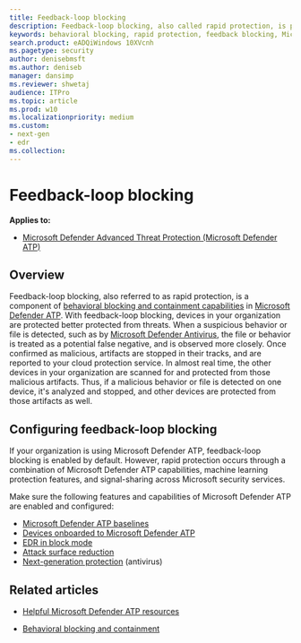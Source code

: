 ```yaml
---
title: Feedback-loop blocking
description: Feedback-loop blocking, also called rapid protection, is part of behavioral blocking and containment capabilities in Microsoft Defender ATP
keywords: behavioral blocking, rapid protection, feedback blocking, Microsoft Defender ATP
search.product: eADQiWindows 10XVcnh
ms.pagetype: security
author: denisebmsft
ms.author: deniseb
manager: dansimp
ms.reviewer: shwetaj
audience: ITPro 
ms.topic: article 
ms.prod: w10 
ms.localizationpriority: medium
ms.custom: 
- next-gen
- edr
ms.collection: 
---
```


# Feedback-loop blocking

**Applies to:**

- [Microsoft Defender Advanced Threat Protection (Microsoft Defender ATP)](https://go.microsoft.com/fwlink/p/?linkid=2069559)

## Overview

Feedback-loop blocking, also referred to as rapid protection, is a component of [behavioral blocking and containment capabilities](https://docs.microsoft.com/windows/security/threat-protection/microsoft-defender-atp/behavioral-blocking-containment) in [Microsoft Defender ATP](https://docs.microsoft.com/windows/security/threat-protection/). With feedback-loop blocking, devices in your organization are protected better protected from threats. When a suspicious behavior or file is detected, such as by [Microsoft Defender Antivirus](https://docs.microsoft.com/windows/security/threat-protection/windows-defender-antivirus/windows-defender-antivirus-in-windows-10), the file or behavior is treated as a potential false negative, and is observed more closely. Once confirmed as malicious, artifacts are stopped in their tracks, and are reported to your cloud protection service. In almost real time, the other devices in your organization are scanned for and protected from those malicious artifacts. Thus, if a malicious behavior or file is detected on one device, it's analyzed and stopped, and other devices are protected from those artifacts as well. 

## Configuring feedback-loop blocking

If your organization is using Microsoft Defender ATP, feedback-loop blocking is enabled by default. However, rapid protection occurs through a combination of Microsoft Defender ATP capabilities, machine learning protection features, and signal-sharing across Microsoft security services.

Make sure the following features and capabilities of Microsoft Defender ATP are enabled and configured:
- [Microsoft Defender ATP baselines](https://docs.microsoft.com/windows/security/threat-protection/microsoft-defender-atp/configure-machines-security-baseline)
- [Devices onboarded to Microsoft Defender ATP](https://docs.microsoft.com/windows/security/threat-protection/microsoft-defender-atp/onboard-configure)
- [EDR in block mode](https://docs.microsoft.com/windows/security/threat-protection/microsoft-defender-atp/edr-in-block-mode)
- [Attack surface reduction](https://docs.microsoft.com/windows/security/threat-protection/microsoft-defender-atp/attack-surface-reduction)
- [Next-generation protection](https://docs.microsoft.com/windows/security/threat-protection/windows-defender-antivirus/configure-windows-defender-antivirus-features) (antivirus)

## Related articles

- [Helpful Microsoft Defender ATP resources](https://docs.microsoft.com/windows/security/threat-protection/microsoft-defender-atp/helpful-resources)

- [Behavioral blocking and containment](behavioral-blocking-containment.md)

